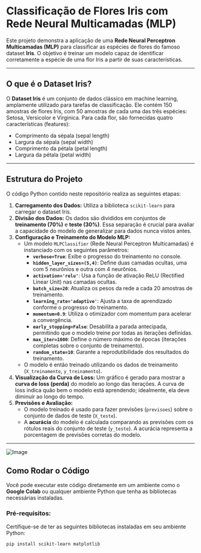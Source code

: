 # Classificação de Flores Iris com Rede Neural Multicamadas (MLP)

Este projeto demonstra a aplicação de uma **Rede Neural Perceptron Multicamadas (MLP)** para classificar as espécies de flores do famoso dataset **Iris**. O objetivo é treinar um modelo capaz de identificar corretamente a espécie de uma flor Iris a partir de suas características.

---

## O que é o Dataset Iris?

O **Dataset Iris** é um conjunto de dados clássico em machine learning, amplamente utilizado para tarefas de classificação. Ele contém 150 amostras de flores Iris, com 50 amostras de cada uma das três espécies: Setosa, Versicolor e Virginica. Para cada flor, são fornecidas quatro características (features):

* Comprimento da sépala (sepal length)
* Largura da sépala (sepal width)
* Comprimento da pétala (petal length)
* Largura da pétala (petal width)

---

## Estrutura do Projeto

O código Python contido neste repositório realiza as seguintes etapas:

1.  **Carregamento dos Dados:** Utiliza a biblioteca `scikit-learn` para carregar o dataset Iris.
2.  **Divisão dos Dados:** Os dados são divididos em conjuntos de **treinamento (70%)** e **teste (30%)**. Essa separação é crucial para avaliar a capacidade do modelo de generalizar para dados nunca vistos antes.
3.  **Configuração e Treinamento do Modelo MLP:**
    * Um modelo `MLPClassifier` (Rede Neural Perceptron Multicamadas) é instanciado com os seguintes parâmetros:
        * **`verbose=True`**: Exibe o progresso do treinamento no console.
        * **`hidden_layer_sizes=(5,4)`**: Define duas camadas ocultas, uma com 5 neurônios e outra com 4 neurônios.
        * **`activation='relu'`**: Usa a função de ativação ReLU (Rectified Linear Unit) nas camadas ocultas.
        * **`batch_size=20`**: Atualiza os pesos da rede a cada 20 amostras de treinamento.
        * **`learning_rate='adaptive'`**: Ajusta a taxa de aprendizado conforme o progresso do treinamento.
        * **`momentum=0.9`**: Utiliza o otimizador com momentum para acelerar a convergência.
        * **`early_stopping=False`**: Desabilita a parada antecipada, permitindo que o modelo treine por todas as iterações definidas.
        * **`max_iter=1000`**: Define o número máximo de épocas (iterações completas sobre o conjunto de treinamento).
        * **`random_state=10`**: Garante a reprodutibilidade dos resultados do treinamento.
    * O modelo é então treinado utilizando os dados de treinamento (`X_treinamento`, `y_treinamento`).
4.  **Visualização da Curva de Loss:** Um gráfico é gerado para mostrar a **curva de loss (perda)** do modelo ao longo das iterações. A curva de loss indica quão bem o modelo está aprendendo; idealmente, ela deve diminuir ao longo do tempo.
5.  **Previsões e Avaliação:**
    * O modelo treinado é usado para fazer previsões (`previsoes`) sobre o conjunto de dados de teste (`X_teste`).
    * A **acurácia** do modelo é calculada comparando as previsões com os rótulos reais do conjunto de teste (`y_teste`). A acurácia representa a porcentagem de previsões corretas do modelo.

---

![Image](https://github.com/user-attachments/assets/6347c5db-57e9-49ce-8746-f6a23c2ea5d2)

## Como Rodar o Código

Você pode executar este código diretamente em um ambiente como o **Google Colab** ou qualquer ambiente Python que tenha as bibliotecas necessárias instaladas.

### Pré-requisitos:

Certifique-se de ter as seguintes bibliotecas instaladas em seu ambiente Python:

```bash
pip install scikit-learn matplotlib

